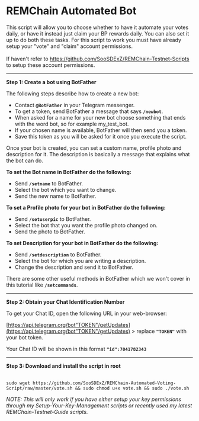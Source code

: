 # REMChain Automated Bot

This script will allow you to choose whether to have it automate your votes daily, or have it instead just claim your BP rewards daily. You can also set it up to do both these tasks. For this script to work you must have already setup your "vote" and "claim" account permissions.<br>
<br>
If haven't refer to https://github.com/SooSDExZ/REMChain-Testnet-Scripts to setup these account permissions.

***

**Step 1: Create a bot using BotFather**

The following steps describe how to create a new bot:

* Contact **`@BotFather`** in your Telegram messenger.
* To get a token, send BotFather a message that says **`/newbot`**.
* When asked for a name for your new bot choose something that ends with the word bot, so for example my_test_bot.
* If your chosen name is available, BotFather will then send you a token.
* Save this token as you will be asked for it once you execute the script.

Once your bot is created, you can set a custom name, profile photo and description for it. The description is basically a message that explains what the bot can do.

**To set the Bot name in BotFather do the following:**

* Send **`/setname`** to BotFather.
* Select the bot which you want to change.
* Send the new name to BotFather.

**To set a Profile photo for your bot in BotFather do the following:**

* Send **`/setuserpic`** to BotFather.
* Select the bot that you want the profile photo changed on.
* Send the photo to BotFather.

**To set Description for your bot in BotFather do the following:**

* Send **`/setdescription`** to BotFather.
* Select the bot for which you are writing a description.
* Change the description and send it to BotFather.

There are some other useful methods in BotFather which we won't cover in this tutorial like **`/setcommands`**.

***

**Step 2: Obtain your Chat Identification Number**

To get your Chat ID, open the following URL in your web-browser: 

[https://api.telegram.org/bot"TOKEN"/getUpdates](https://api.telegram.org/bot"TOKEN"/getUpdates) > replace **`"TOKEN"`** with your bot token.

Your Chat ID will be shown in this format **`"id":7041782343`**

***

**Step 3: Download and install the script in root**
<br>
<br>
```
sudo wget https://github.com/SooSDExZ/REMChain-Automated-Voting-Script/raw/master/vote.sh && sudo chmod u+x vote.sh && sudo ./vote.sh
```
_NOTE: This will only work if you have either setup your key permissions through my Setup-Your-Key-Management scripts or recently used my latest REMChain-Testnet-Guide scripts._
